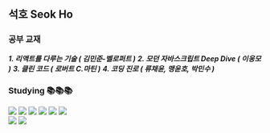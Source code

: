 ## 석호 Seok Ho

### 공부 교재
***1. 리액트를 다루는 기술 ( 김민준-벨로퍼트 )***
***2. 모던 자바스크립트 Deep Dive ( 이웅모 )***
***3. 클린 코드 ( 로버트 C.마틴 )***
***4. 코딩 진로 ( 류채윤, 맹윤호, 박민수 )***
<div>
  <div>
    <h3>Studying 📚📚📚</h3>
    <div>
      <img src="https://img.shields.io/badge/React-61DAFB?style=flat-square&logo=React&logoColor=white"/>
      <img src="https://img.shields.io/badge/JavaScript-F7DF1E?style=flat-square&logo=JavaScript&logoColor=white"/>
      <img src="https://img.shields.io/badge/HTML5-E34F26?style=flat-square&logo=HTML5&logoColor=white"/>
      <img src="https://img.shields.io/badge/CSS3-1572B6?style=flat-square&logo=CSS3&logoColor=white"/>
      <img src="https://img.shields.io/badge/Scss-CC6699?style=flat-square&logo=Sass&logoColor=white"/>
      <img src="https://img.shields.io/badge/Python-3776AB?style=flat-square&logo=Python&logoColor=white"/>
    </div>
  </div>
  <div>
    <img src="https://img.shields.io/badge/GitHub-181717?style=flat-square&logo=GitHub&logoColor=white"/>
    <img src="https://img.shields.io/badge/Notion-000000?style=flat-square&logo=Notion&logoColor=white"/>
  </div>
</div>

